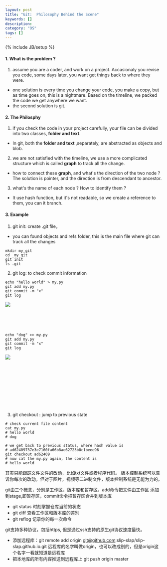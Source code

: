 ```yaml
---
layout: post
title: "Git:  Philosophy Behind the Scene"
keywords: []
description: 
category: "OS"
tags: []
---
```

{% include JB/setup %}

#### 1. What is the problem ?
1. assume you are a coder,  and work on a project. Accasionaly you revise you
   code, some days later, you want get things back to where they were.
- one solution is every time you change your code, you make a copy, but as time
  goes on, this is a nightmare. Based on the timeline, we packed the code we get
  anywhere we want.
- the second solution is git.


#### 2. The Philosphy
1. if you check the code in your project carefully, your file can be divided
   into two classes, **folder and text**.
- In git, both the **folder and text** ,separately, are abstracted as objects
  and blob.
2. we are not satisfied with the timeline, we use a more complicated structure
   which is called **graph** to track all the change.
- how to connect these **graph**, and what's the direction of the two node ? The
  solution is pointer, and the direction is from descendant to ancestor.
3. what's the name of each node ? How to identify them ?
- It use hash function, but it's not readable, so we create a reference to them,
  you can it branch.



#### 3. Example

1. git init: create .git file，
- you can found objects and refs folder, this is the main file where git can
  track all the changes

```shell
mkdir my_git
cd _my_git
git init
ls .git
```


2. git log: to check commit information

```shell
echo "hello world" > my.py
git add my.py
git commit -m "x" 
git log
```
<img align="left" src="{{IMAGE_PATH}}/os-software-git-philosophy-first-coomit.png" /> <br />
<br /> <br /> <br /> <br />


```shell
echo "dog" >> my.py
git add my.py
git commit -m "x" 
git log
```
<img align="left" src="{{IMAGE_PATH}}/os-software-git-philosophy-second-coomit.png" /> <br />
<br /> <br /> <br /> <br /> <br /> <br /> <br /> 
<br /> <br /> 


3. git checkout <hash-value>: jump to previous state

```shell
# check current file content
cat my.py
# hello world
# dog

# we get back to previous status, where hash value is
# ad62409737e3e7160fa66b8ae62723b8c1beee96
git checkout ad62409
# now cat the my.py again, the content is
# hello world
```





其实只能跟踪文件文件的改动，比如txt文件或者程序代码。
版本控制系统可以告诉你每次的改动。但对于图片，视频等二进制文件，版本控制系统是无能为力的。


git由三个概念，分别是工作区，版本库和暂存区，add命令把文件由工作区
添加到stage,即暂存区，commit命令把暂存区合并到版本库


* git status 时刻掌握仓库当前的状态
* git diff 查看工作区和版本库的差别
* git reflog 记录你的每一次命令


git支持多种协议，包括https, 但是通过ssh支持的原生git协议速度最快。
* 添加远程库：git remote add origin git@github.com:slip-slap/slip-slap.github.io.git
远程库的名字叫做origin，也可以改成别的，但是origin这个名字一看就知道是远程库
* 把本地库的所有内容推送到远程库上 git push origin master

